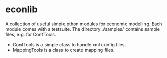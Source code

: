 econlib
=======

A collection of useful simple pthon modules for economic modelling. Each module comes with a testsuite. The directory ./samples/ contains sample files, e.g. for ConfTools.

* ConfTools is a simple class to handle xml config files.
* MappingTools is a class to create mapping files. 
